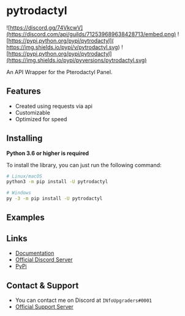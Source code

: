 # pytrodactyl
![https://discord.gg/74VkcwV](https://discord.com/api/guilds/712539689638428713/embed.png) ![https://pypi.python.org/pypi/pytrodactyl]( https://img.shields.io/pypi/v/pytrodactyl.svg) ![https://pypi.python.org/pypi/pytrodactyl](https://img.shields.io/pypi/pyversions/pytrodactyl.svg)

An API Wrapper for the Pterodactyl Panel.

## Features
- Created using requests via api
- Customizable
- Optimized for speed

## Installing
**Python 3.6 or higher is required**

To install the library, you can just run the following command:
```sh
# Linux/macOS
python3 -m pip install -U pytrodactyl

# Windows
py -3 -m pip install -U pytrodactyl
```

## Examples


## Links
- [Documentation](https://pytrodactyl.readthedocs.io/en/latest/)
- [Official Discord Server](https://discord.gg/74VkcwV)
- [PyPi](https://pypi.org/project/pytrodactyl/)

## Contact & Support
- You can contact me on Discord at `INfoUpgraders#0001`
- [Official Support Server](https://discord.gg/Uebz9GX)